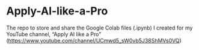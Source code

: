 # Apply-AI-like-a-Pro
The repo to store and share the Google Colab files (.ipynb) I created for my YouTube channel, “Apply AI like a Pro” (https://www.youtube.com/channel/UCmwd5_sW0vb5J38ShMVs0VQ)
